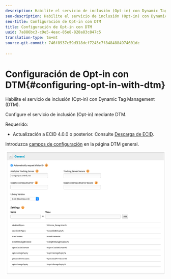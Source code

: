 ```yaml
---
description: Habilite el servicio de inclusión (Opt-in) con Dynamic Tag Management (DTM).
seo-description: Habilite el servicio de inclusión (Opt-in) con Dynamic Tag Management (DTM).
seo-title: Configuración de Opt-in con DTM
title: Configuración de Opt-in con DTM
uuid: 7a886bc3-c9e5-4eac-85e8-828a83c847c5
translation-type: tm+mt
source-git-commit: 746f8937c59d318dcf7245c7f8484884974601dc

---
```



# Configuración de Opt-in con DTM{#configuring-opt-in-with-dtm}

Habilite el servicio de inclusión (Opt-in) con Dynamic Tag Management (DTM).

Configure el servicio de inclusión (Opt-in) mediante DTM.

Requerido:

* Actualización a ECID 4.0.0 o posterior. Consulte [Descarga de ECID](https://github.com/Adobe-Marketing-Cloud/id-service/releases).

Introduzca [campos de configuración](/help/implementation-guides/opt-in-service/api.md) en la página DTM general.

![](assets/DTM-example.png)
